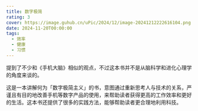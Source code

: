 ```yaml
---
title: 数字极简
rating: 3
cover: https://image.guhub.cn/uPic/2024/12/image-20241212222616104.png
date: 2024-11-20T00:00:00
tags:
  - 效率
  - 健康
  - 习惯
---
```


提到了不少和《手机大脑》相似的观点，不过这本书并不是从脑科学和进化心理学的角度来谈的。

这是一本讲解何为「数字极简主义」的书，意图通过重新思考人与技术的关系，严谨且有目的地改善手机等数字产品的使用，来帮助读者获得更高的工作效率和更好的生活。这本书还提供了很多的实践方法，能够帮助读者更合理地利用科技。
